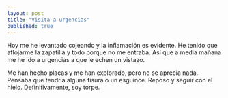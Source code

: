 ```yaml
---
layout: post
title: "Visita a urgencias"
published: true
---
```


Hoy me he levantado cojeando y la inflamación es evidente. He tenido que aflojarme la zapatilla y todo porque no me entraba. Así que a media mañana me he ido a urgencias a que le echen un vistazo.

Me han hecho placas y me han explorado, pero no se aprecia nada. Pensaba que tendría alguna fisura o un esguince. Reposo y seguir con el hielo. Definitivamente, soy torpe.
